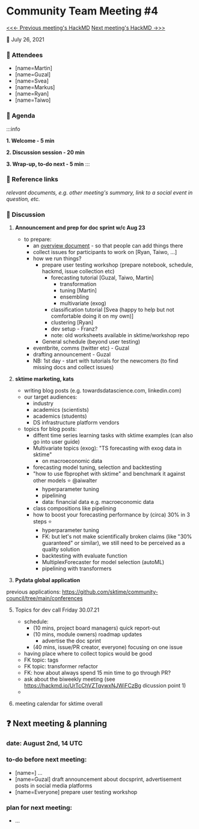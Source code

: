 # Community Team Meeting #4

[<<<- Previous meeting's HackMD](https://hackmd.io/UrTcChVZTqywxNJWiFCzBg)
[Next meeting's HackMD ->>>](https://hackmd.io/deJFdKxoTESoEZ4EK9sBsw)

**:calendar:** July 26, 2021


### :wave: Attendees

- [name=Martin]
- [name=Guzal]
- [name=Svea]
- [name=Markus]
- [name=Ryan]
- [name=Taiwo]

### :pencil: Agenda 


:::info

**1. Welcome - 5 min**

**2. Discussion session - 20 min**

**3. Wrap-up, to-do next - 5 min**
:::

### :construction: Reference links
*relevant documents, e.g. other meeting's summary, link to a social event in question, etc.*

### :mega: Discussion

1. **Announcement and prep for doc sprint w/c Aug 23**
    - to prepare:
        - an [overview document](https://github.com/sktime/community-council/blob/main/events/doc-sprint.md)  - so that people can add things there 
        - collect issues for participants to work on [Ryan, Taiwo, ...]
        - how we run things?
            - prepare user testing workshop (prepare notebook, schedule, hackmd, issue collection etc)
                - forecasting tutorial [Guzal, Taiwo, Martin]
                    - transformation
                    - tuning [Martin]
                    - ensembling
                    - multivariate (exog)
                - classification tutorial [Svea (happy to help but not comfortable doing it on my own)]
                - clustering [Ryan]
                - dev setup - Franz?
                - note: old worksheets available in sktime/workshop repo
            - General schedule (beyond user testing)
        - eventbrite, comms (twitter etc) - Guzal
        - drafting announcement - Guzal
        - NB: 1st day - start with tutorials for the newcomers (to find missing docs and collect issues)


2. **sktime marketing, kats**
    - writing blog posts (e.g. towardsdatascience.com, linkedin.com)
    - our target audiences:
        - industry
        - academics (scientists)
        - academics (students)
        - DS infrastructure platform vendors
    - topics for blog posts:
        - diffent time series learning tasks with sktime examples (can also go into user guide)
        - Multivariate topics (exog): "TS forecasting with exog data in sktime"
            - on macroeconomic data
        - forecasting model tuning, selection and backtesting
        - "how to use fbprophet with sktime" and benchmark it against other models :star: @aiwalter
            - hyperparameter tuning
            - pipelining
            - data: financial data e.g. macroeconomic data
        - class compositions like pipelining
        - how to boost your forecasting performance by (circa) 30% in 3 steps :star:
            - hyperparameter tuning
            - FK: but let's not make scientifically broken claims (like "30% guaranteed" or similar), we still need to be perceived as a quality solution 
            - backtesting with evaluate function
            - MultiplexForecaster for model selection (autoML)
            - pipelining with transformers
3. **Pydata global application**

previous applications: https://github.com/sktime/community-council/tree/main/conferences

5. Topics for dev call Friday 30.07.21
    - schedule:
        - (10 mins, project board managers) quick report-out
        - (10 mins, module owners) roadmap updates
            - advertise the doc sprint
        - (40 mins, issue/PR creator, everyone) focusing on one issue
    - having place where to collect topics would be good

    * FK topic: tags
    * FK topic: transformer refactor
    * FK: how about always spend 15 min time to go through PR?


    - ask about the biweekly meeting (see https://hackmd.io/UrTcChVZTqywxNJWiFCzBg dicussion point 1)
    - 
5. meeting calendar for sktime overall


:question: Next meeting & planning
---
### date: August 2nd, 14 UTC

### to-do before next meeting:
- [name=] ...
- [name=Guzal] draft announcement about docsprint, advertisement posts in social media platforms
- [name=Everyone] prepare user testing workshop

### plan for next meeting:
- ...

